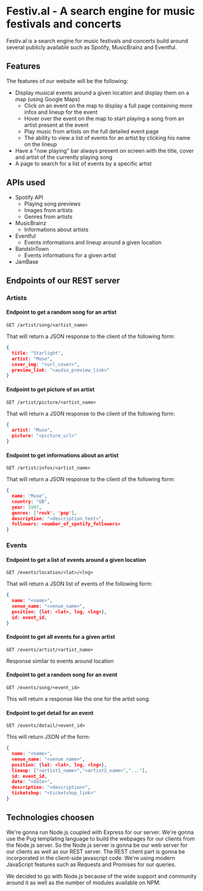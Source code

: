 # Festiv.al - A search engine for music festivals and concerts

Festiv.al is a search engine for music festivals and concerts build around several publicly available such as Spotify, MusicBrainz and Eventful.

## Features

The features of our website will be the following:

* Display musical events around a given location and display them on a map (using Google Maps)
  * Click on an event on the map to display a full page containing more infos and lineup for the event
  * Hover over the event on the map to start playing a song from an artist present at the event
  * Play music from artists on the full detailed event page
  * The ability to view a list of events for an artist by clicking his name on the lineup
* Have a "now playing" bar always present on screen with the title, cover and artist of the currently playing song
* A page to search for a list of events by a specific artist

## APIs used

* Spotify API
  * Playing song previews
  * Images from artists
  * Genres from artists
* MusicBrainz
  * Informations about artists
* Eventful
  * Events informations and lineup around a given location
* BandsInTown
  * Events informations for a given artist
* JamBase

## Endpoints of our REST server

### Artists

#### Endpoint to get a random song for an artist

```
GET /artist/song/<artist_name>
```

That will return a JSON response to the client of the following form:

```json
{
  title: "Starlight",
  artist: "Muse",
  cover_img: "<url_cover>",
  preview_link: "<audio_preview_link>"
}
```

#### Endpoint to get picture of an artist

```
GET /artist/picture/<artist_name>
```

That will return a JSON response to the client of the following form:

```json
{
  artist: "Muse",
  picture: "<picture_url>"
}
```

#### Endpoint to get informations about an artist

```
GET /artist/infos/<artist_name>
```

That will return a JSON response to the client of the following form:

```json
{
  name: "Muse",
  country: "GB",
  year: 1997,
  genres: ['rock', 'pop'],
  description: "<description_text>",
  followers: <number_of_spotify_followers>
}
```

### Events

#### Endpoint to get a list of events around a given location

```
GET /events/location/<lat>/<lng>
```

That will return a JSON list of events of the following form:

```json
{
  name: "<name>",
  venue_name: "<venue_name>",
  position: {lat: <lat>, lng, <lng>},
  id: event_id,
}
```

#### Endpoint to get all events for a given artist

```
GET /events/artist/<artist_name>
```

Response similar to events around location

#### Endpoint to get a random song for an event

```
GET /events/song/<event_id>
```

This will return a response like the one for the artist song.

#### Endpoint to get detail for an event

```
GET /events/detail/<event_id>
```

This will return JSON of the form:

```json
{
  name: "<name>",
  venue_name: "<venue_name>",
  position: {lat: <lat>, lng, <lng>},
  lineup: ["<artist1_name>","<artist2_name>","..."],
  id: event_id,
  date: "<date>",
  description: "<description>",
  ticketshop: "<ticketshop_link>"
}
```

## Technologies choosen

We're gonna run Node.js coupled with Express for our server. We're gonna use the Pug templating language to build the webpages for our clients from the Node.js server. So the Node.js server is gonna be our web server for our clients as well as our REST server. The REST client part is gonna be incorporated in the client-side javascript code. We're using modern JavaScript features such as Requests and Promises for our queries.

We decided to go with Node.js because of the wide support and community around it as well as the number of modules available on NPM.